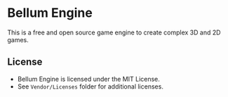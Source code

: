 # Bellum Engine
This is a free and open source game engine to create complex 3D and 2D games.

## License
- Bellum Engine is licensed under the MIT License.
- See `Vendor/Licenses` folder for additional licenses.